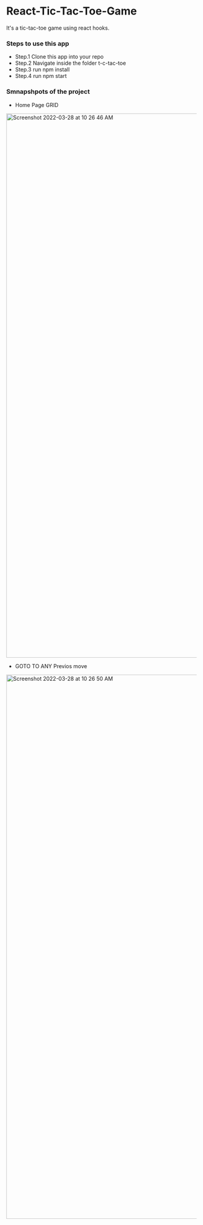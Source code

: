 # React-Tic-Tac-Toe-Game
It's a tic-tac-toe game using react hooks.
### Steps to use this app
- Step.1 Clone this app into your repo
- Step.2 Navigate inside the folder t-c-tac-toe
- Step.3 run npm install
- Step.4 run npm start

### Smnapshpots of the project
- Home Page GRID
<img width="1440" alt="Screenshot 2022-03-28 at 10 26 46 AM" src="https://user-images.githubusercontent.com/91217491/160329442-302c1284-3074-4a86-8498-adcc3a4e8cce.png">

- GOTO TO ANY Previos move
<img width="1440" alt="Screenshot 2022-03-28 at 10 26 50 AM" src="https://user-images.githubusercontent.com/91217491/160329484-a63eefce-91da-4091-abf2-3d4635ef01e7.png">
